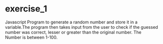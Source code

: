 # exercise_1
Javascript Program to generate a  random number and store it in a variable.The program then takes input from the user to check if the guessed number was correct,
lesser or greater than the original number. The Number is between 1-100.
